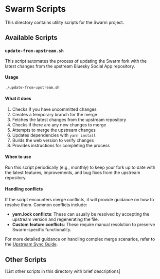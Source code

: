 # Swarm Scripts

This directory contains utility scripts for the Swarm project.

## Available Scripts

### `update-from-upstream.sh`

This script automates the process of updating the Swarm fork with the latest changes from the upstream Bluesky Social App repository.

#### Usage

```bash
./update-from-upstream.sh
```

#### What it does

1. Checks if you have uncommitted changes
2. Creates a temporary branch for the merge
3. Fetches the latest changes from the upstream repository
4. Checks if there are any new changes to merge
5. Attempts to merge the upstream changes
6. Updates dependencies with `yarn install`
7. Builds the web version to verify changes
8. Provides instructions for completing the process

#### When to use

Run this script periodically (e.g., monthly) to keep your fork up to date with the latest features, improvements, and bug fixes from the upstream repository.

#### Handling conflicts

If the script encounters merge conflicts, it will provide guidance on how to resolve them. Common conflicts include:

- **yarn.lock conflicts**: These can usually be resolved by accepting the upstream version and regenerating the file.
- **Custom feature conflicts**: These require manual resolution to preserve Swarm-specific functionality.

For more detailed guidance on handling complex merge scenarios, refer to the [Upstream Sync Guide](../docs/upstream-sync-guide.md).

## Other Scripts

[List other scripts in this directory with brief descriptions]
